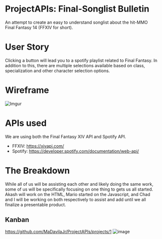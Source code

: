 # ProjectAPIs: Final-Songlist Bulletin

An attempt to create an easy to understand songlist about the hit-MMO Final Fantasy 14 (FFXIV for short). 
# User Story

Clicking a button will lead you to a spotify playlist related to Final Fantasy. In addition to this, there are multiple selections available based on class, specialization and other character selection options. 
# Wireframe 

![Imgur](https://cdn.discordapp.com/attachments/912805221917392958/916034659798896691/C__Users_dirtn_ProjectAPIs_index.html.png)

# APIs used 

We are using both the Final Fantasy XIV API and Spotify API.
- FFXIV: https://xivapi.com/ 
- Spotify: https://developer.spotify.com/documentation/web-api/ 
# The Breakdown

While all of us will be assisting each other and likely doing the same work, some of us will be specifically focusing on one thing to gets us all started. Akash will work on the HTML, Mario started on the Javascript, and Chad and I will be working on both respectively to assist and add until we all finalize a presentable product. 

## Kanban

https://github.com/MaDavilaJr/ProjectAPIs/projects/1
![image](https://user-images.githubusercontent.com/93358568/143275574-b935f834-9fda-464c-8a28-fe8c7babe638.png)
